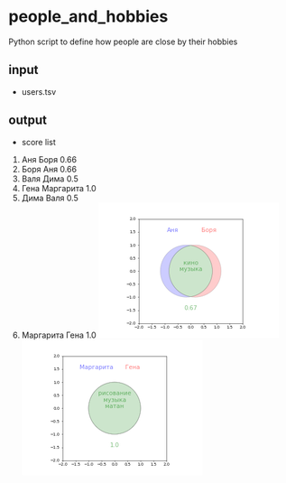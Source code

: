 # people_and_hobbies
Python script to define how people are close by their hobbies
## input
* users.tsv
## output
* score list
1. Аня Боря 0.66
1. Боря Аня 0.66
1. Валя Дима 0.5
1. Гена Маргарита 1.0
1. Дима Валя 0.5
1. Маргарита Гена 1.0
![](https://github.com/Amironsoft/people_and_hobbies/blob/master/img/%D0%90%D0%BD%D1%8F_%D0%91%D0%BE%D1%80%D1%8F_0.67.png)
![](https://github.com/Amironsoft/people_and_hobbies/blob/master/img/%D0%9C%D0%B0%D1%80%D0%B3%D0%B0%D1%80%D0%B8%D1%82%D0%B0_%D0%93%D0%B5%D0%BD%D0%B0_1.00.png)
